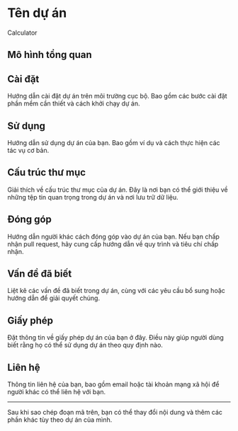 # Tên dự án 

Calculator

## Mô hình tổng quan



## Cài đặt

Hướng dẫn cài đặt dự án trên môi trường cục bộ. Bao gồm các bước cài đặt phần mềm cần thiết và cách khởi chạy dự án.

## Sử dụng

Hướng dẫn sử dụng dự án của bạn. Bao gồm ví dụ và cách thực hiện các tác vụ cơ bản.

## Cấu trúc thư mục

Giải thích về cấu trúc thư mục của dự án. Đây là nơi bạn có thể giới thiệu về những tệp tin quan trọng trong dự án và nơi lưu trữ dữ liệu.

## Đóng góp

Hướng dẫn người khác cách đóng góp vào dự án của bạn. Nếu bạn chấp nhận pull request, hãy cung cấp hướng dẫn về quy trình và tiêu chí chấp nhận.

## Vấn đề đã biết

Liệt kê các vấn đề đã biết trong dự án, cùng với các yêu cầu bổ sung hoặc hướng dẫn để giải quyết chúng.

## Giấy phép

Đặt thông tin về giấy phép dự án của bạn ở đây. Điều này giúp người dùng biết rằng họ có thể sử dụng dự án theo quy định nào.

## Liên hệ

Thông tin liên hệ của bạn, bao gồm email hoặc tài khoản mạng xã hội để người khác có thể liên hệ với bạn.

---

Sau khi sao chép đoạn mã trên, bạn có thể thay đổi nội dung và thêm các phần khác tùy theo dự án của mình.
